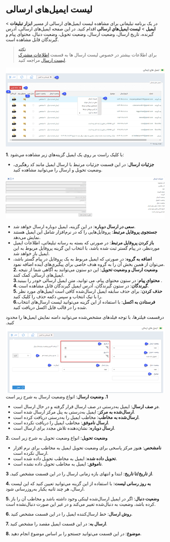 # لیست ایمیل‌‌های ارسالی
در یک برنامه تبلیغاتی برای مشاهده لیست ایمیل‌های ارسالی از مسير **ابزار تبليغات** > **ایمیل** > **ليست ایمیل‌هاي ارسالی** اقدام کنيد.
 در این صفحه ایمیل‌های ارسالی، آدرس گیرنده، تاریخ ارسال، وضعیت ارسال، وضعیت تحویل، وضعیت دنبال، محتوای پیام و گیرندگان قابل مشاهده است.

>**نکته**<br>
>برای اطلاعات بیشتر در خصوص لیست ارسال ها به قسمت  [اطلاعات مشترک لیست ارسال](https://github.com/1stco/PayamGostarDocs/blob/master/help2.5.4/Marketing/sms/Send-ist/moshtarake-liste-ersal.md) مراجعه کنید.

![لیست ایمیل‌های ارسالی](ListofSentEmailsAdvertising.png)

**1**. با کليک راست بر روي يک ایمیل گزينه‌هاي زير مشاهده مي‌شود:

- **جزئیات ارسال**: در این قسمت جزئیات مرتبط با ارسال ایمیل مانند کد رهگیری، وضعیت تحویل و ارسال را می‌توانید مشاهده کنید.

 ![جزئیات ایمیل ارسالی](SendingEmailDetails.png)
- **سعی در ارسال دوباره**: در این گزينه، ایمیل دوباره ارسال خواهد شد.<br>
- **جستجوی پروفایل مرتبط**: پروفایل‌هایی را که در نرم‌افزار شامل این ایمیل هستند نمایش می‌دهد.<br>
- **باز کردن پروفایل مرتبط**: در صورتی که بسته به رسانه تبلیغاتی، اطلاعات ایمیل موردنظر، در پیام گستر ثبت شده باشد، با 
انتخاب این گزینه پروفایل مربوط به این ایمیل  باز خواهد شد.<br>
- **اضافه به گروه**: در صورتی که ایمیل مربوط به یک پروفایل در پیام گستر باشد، می‌توان از همین بخش آن را به گروه هدف خاصی برای پیگیری‌های آینده اضافه نمود.<br>
**2. وضعیت ارسال و وضعیت تحویل**: این دو ستون می‌توانند به آگاهی شما از نتیجه ایمیل‌های ارسالی کمک کنند.<br>
**3.محتوای پیام**: در ستون محتوای پیام، می توانید، متن ایمیل ارسالی خودر را ببینید .<br>
**4. گیرندگان**: در ستون گیرندگان، آدرس ایمیل گیرندگان قابل مشاهده است.<br>
**5. حذف کردن**: برای حذف سابقه ایمیل ارسال‌شده کافی است ایمیل‌های مورد نظر را با تیک انتخاب و سپس دکمه حذف را کلیک کنید.<br>
**6.فرستادن به اکسل**: با استفاده از اين گزينه می‌توانید لیست ارسال‌های انتخاب شده را در قالب فایل اکسل دریافت کنید.

درقسمت فیلترها، با توجه فیلدهای مشخص‌شده می‌توانید دامنه نمایش ایمیل‌ها را محدود کنید.
![فیلتر ایمیل‌های ارسال‌شده](FilterSentEmail.png)
**1. وضعیت ارسال**: انواع وضعیت ارسال به شرح زیر است

- **در صف ارسال**: ایمیل به‌درستی در صف ارسال قرار گرفته و در حال ارسال است.<br>
- **ارسال‌شده به مرکز**: ایمیل به‌درستی به پنل مرکز ارسال شده است.<br>
- **ارسال‌شده به مخاطب**: مخاطب ایمیل را به‌درستی دریافت کرده است.<br>
- **ارسال ناموفق**: مخاطب ایمیل را دریافت نکرده است.<br>
- **ارسال دوباره**: نشان‌دهنده تلاش مجدد برای ارسال است.

**2. وضعیت تحویل**: انواع وضعیت تحویل به شرح زیر است

- **نامشحص**: هنوز مرکز پاسخی برای وضعیت تحویل ایمیل به مخاطب برای نرم افزار ارسال نکرده است.<br>
- **تحویل داده شده**: ایمیل به مخاطب تحویل داده شده است.<br>
- **ناموفق**: ایمیل به مخاطب تحویل داده نشده است.

**3 .از تاریخ/تا تاریخ**: ابتدا و انتهای بازه زمانی ارسال را در این قسمت مشخص کنید.

**4. به روز رسانی لیست**: با استفاده از این گزینه می‌توانید تعیین کنید که این لیست ارسال، هر چند ثانیه یکبار به‌روزرسانی شود.

**5. وضعیت دنبال**: اگر در ایمیل ارسال‌شده لینکی وجود داشته باشد و مخاطب آن را باز کرده باشد، وضعیت به دنبال‌شده تغییر می‌کند و در غیر این صورت دنبال‌نشده است. 

**6. روش ارسال**: خط ارسال‌کننده ایمیل را در این قسمت مشخص کنید.

**7. ارسال به**: در این قسمت ایمیل مقصد را مشخص کنید.

**8. موضوع**: در این قسمت می‌توانید جستجو را بر اساس موضوع انجام دهید.